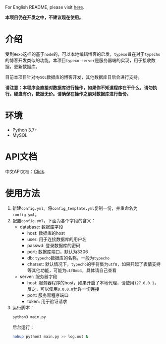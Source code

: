 For English README, please visit [here](https://github.com/JeffersonQin/typexo-server/blob/master/README-en.md).

**本项目仍在开发之中，不建议现在使用。**

# 介绍

受到`Hexo`这样的基于`node`的，可以本地编辑博客的启发，`typexo`旨在对于`typecho`的博客开发类似的功能。本项目`typexo-server`是服务器端的实现，用于接收数据，更新数据库。

目前本项目针对`MySQL`数据库的博客开发，其他数据库日后会进行支持。

**请注意：本程序会直接对数据库进行操作，如果你不知道程序在干什么，请勿执行。硬盘有价，数据无价。请确保在操作之前对数据库进行备份。**

# 环境

- Python 3.7+
- MySQL

# API文档

中文API文档：[Click](https://github.com/JeffersonQin/typexo-server/blob/master/API.md).

# 使用方法

1. 新建`config.yml`。将`config_template.yml`复制一份，并重命名为`config.yml`。
2. 配置`config.yml`，下面为各个字段的含义：
    - database: 数据库字段
        - host: 数据库的host
        - user: 用于连接数据库的用户名
        - passwd: 登录数据库的密码
        - port: 数据库端口，默认为3306
        - db: `typecho`数据库的名称，一般为`typecho`
        - charset: 默认情况下，`typecho`的字符集为`utf8`，如果开起了表情支持等其他功能，可能为`utf8mb4`，具体请自己查看
    - server: 服务器字段
        - host: 服务器程序的host，如果开启了本地代理，请使用`127.0.0.1`，反之，可以使用`0.0.0.0`允许一切连接
        - port: 服务器程序端口
        - token: 用于验证请求
3. 运行脚本：
   ```bash
   python3 main.py
   ```
   后台运行：
   ```bash
   nohup python3 main.py >> log.out &
   ```
